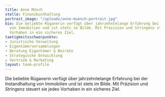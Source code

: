 ```yaml
---
title: Anne Münch
stelle: Finanzbuchhaltung
portrait_image: "/uploads/anne-muench-portrait.jpg"
bio: Die beliebte Rüganerin verfügt über jahrzehntelange Erfahrung bei der Instandhaltung
  von Immobilien und ist stets im Bilde. Mit Präzision und Stringenz steuert sie jedes
  Vorhaben in ein sicheres Ziel.
taetigkeitsschwerpunkte:
- Juristische Verwaltung
- Eigentümerversammlungen
- Beratung Eigentümer & Beiräte
- Strategische Entwicklung
- Vertrieb & Marketing
layout: team-profile
---
```


Die beliebte Rüganerin verfügt über jahrzehntelange Erfahrung bei der Instandhaltung von Immobilien und ist stets im Bilde. Mit Präzision und Stringenz steuert sie jedes Vorhaben in ein sicheres Ziel.